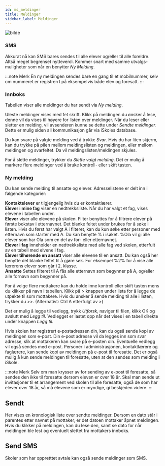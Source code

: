 ```yaml
---
id: ms_meldinger
title: Meldinger
sidebar_label: Meldinger
---
```


![bilde](https://user-images.githubusercontent.com/80097133/152986821-a3de4d36-43b1-4c2c-9d60-95611fc90536.png)

### SMS
Akkurat nå kan SMS bares sendes til alle elever og/eller til alle foreldre. Altså meget begrenset nytteverdi. Kommer snart med samme utvalgs-muligheter som når en benytter _Ny Melding_. 

:::note Merk
En ny meldingen sendes bare en gang til et mobilnummer, selv om nummeret er registrerrt på eksempelvis både elev og foresatt.
:::

### Innboks
Tabellen viser alle meldinger du har sendt via _Ny melding_. 

Uleste meldinger vises med fet skrift. Klikk på meldingen du ønsker å lese, denne vil da vises til høyere for listen over meldinger. Når du leser eller
sletter en melding, vil avsenderen kunne se dette under _Sendte meldinger_. Dette er mulig siden all kommunikasjon går via iSkoles database.

Du kan svare på valgte melding ved å trykke _Svar_. Hvis du har liten skjerm, kan du trykke på pilen mellom meldingslisten og meldingen, eller mellom meldingen og svarfeltet. Da vil meldingslisten/meldingen skjules. 

For å slette meldinger, trykker du _Slette valgt melding_. Det er mulig å markere flere meldinger ved å bruke kontroll- eller skift tasten.

### Ny melding
Du kan sende melding til ansatte og elever. Adresselistene er delt inn i følgende kategorier:

**Kontaktelever** er tilgjengelig hvis du er kontaktlærer.  
**Elever i mine fag** viser en nedtrekksliste. Når du har valgt et fag, vises elevene i tabellen under.  
**Elever** viser alle elevene på skolen. Filter benyttes for å filtrere elever på første bokstav i etternavnet. Det blanke feltet under brukes for å søke i
listen. Hvis du først har valgt A i filteret, kan du kun søke etter personer med etternavn som starter med A. Du kan benytte % i isøket. %Ola vil gi alle elever som har Ola som en del av for- eller etternavnet.  
**Elever i fag** inneholder en nedtrekksliste med alle fag ved skolen, etterfult av en tabell med elvene i fag.  
**Elever tilhørende en ansatt** viser alle elevene til en ansatt. Du kan også her benytte det blanke feltet til å gjøre søk. For eksempel %2% for å vise
alle lærerens elever som går i 2. klasse.  
**Ansatte** Settes filteret til A fås alle etternavn som begynner på A, og/eller alle fornavn som begynner på.

For å velge flere mottakere kan du holde inne kontroll eller skift tasten mens du klikker på navn i tabellen. Klikk på > knappen under lista for å
legge de utpekte til som mottakere. Hvis du ønsker å sende melding til alle i listen, trykker du >>. (Alternativt: Ctrl A etterfulgt av >)

Det er mulig å legge til vedlegg, trykk _Utforsk_, naviger til filen, klikk OK og avslutt med _Legg til_. Vedlegget er lastet opp når det vises i en tabell
direkte under knappen _Legg til_.

Hvis skolen har registrert e-postadressen din, kan du også sende kopi av meldingen som e-post. Din e-post adresse vil da legges inn som svar adresse,
slik at mottakeren kan svare på e-posten din. Eventuelle vedlegg vil også sendes med e-post. Personer i administrasjonen, kontaktlærere og faglærere,
kan sende kopi av meldingen på e-post til foresatte. Det er også mulig å kun sende meldingen til foresatte, uten at den sendes som melding i iSkole.

:::note Merk
Selv om man krysser av for sending av e-post til foresatte, så sendes den ikke til foresatte dersom eleven er over 18 år. Skal man sende ut invitasjoner til et arrangement ved skolen til alle foresatte, også de som har elever over 18 år, så må elevene som er myndige, gi beskjeden videre.
:::

## Sendt
Her vises en kronologisk liste over sendte meldinger. Dersom en dato står i parentes etter navnet på mottaker, er det datoen mottaker åpnet meldingen. Hvis du klikker på meldingen, kan du lese den, samt se dato for når meldingen ble lest og eventuelt slettet fra mottakers innboks.

## Send SMS
Skoler som har oppretttet avtale kan også sende meldinger som SMS.
